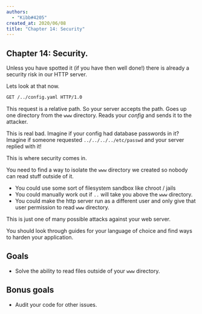 ```yaml
---
authors:
  - "Kibb#4205"
created_at: 2020/06/08
title: "Chapter 14: Security"
---
```


## Chapter 14: Security.

Unless you have spotted it (if you have then well done!) there is already a security risk in our HTTP server.

Lets look at that now.

```txt
GET /../config.yaml HTTP/1.0

```

This request is a relative path. So your server accepts the path. Goes up one directory from the `www` directory.
Reads your _config_ and sends it to the attacker.

This is real bad. Imagine if your config had database passwords in it?
Imagine if someone requested `../../../../etc/passwd` and your server replied with it!

This is where security comes in.

You need to find a way to isolate the `www` directory we created so nobody can read stuff outside of it.

- You could use some sort of filesystem sandbox like chroot / jails
- You could manually work out if `..` will take you above the `www` directory.
- You could make the http server run as a different user and only give that user permission to read `www` directory.

This is just one of many possible attacks against your web server.

You should look through guides for your language of choice and find ways to harden your application.

## Goals

- Solve the ability to read files outside of your `www` directory.

## Bonus goals

- Audit your code for other issues.
